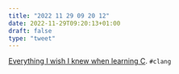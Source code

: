 ```yaml
---
title: "2022 11 29 09 20 12"
date: 2022-11-29T09:20:13+01:00
draft: false
type: "tweet"
---
```

[Everything I wish I knew when learning C](https://tmewett.com/c-tips/). `#clang`
